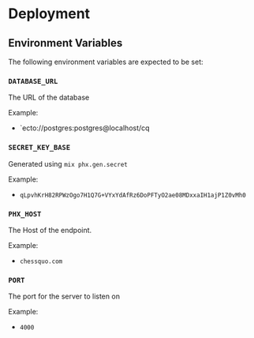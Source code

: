 # Deployment

## Environment Variables

The following environment variables are expected to be set:

### `DATABASE_URL`

The URL of the database

Example:
- `ecto://postgres:postgres@localhost/cq

### `SECRET_KEY_BASE`

Generated using `mix phx.gen.secret`

Example:
- `qLpvhKrH82RPWzOgo7H1Q7G+VYxYdAfRz6DoPFTyO2ae08MDxxaIH1ajP1Z0vMh0`

### `PHX_HOST`

The Host of the endpoint.

Example:
- `chessquo.com`

### `PORT`

The port for the server to listen on

Example:
- `4000`